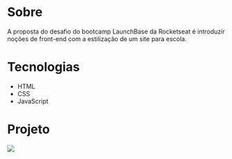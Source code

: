 # Sobre

<p> A proposta do desafio do bootcamp LaunchBase da Rocketseat é introduzir noções de front-end com a estilização de um site para escola.</p>

# Tecnologias 

- HTML
- CSS
- JavaScript

# Projeto

<img src="https://github.com/anabeatrizluisil/Rocketseat-Desafio/blob/master/Rocketseat.gif">

